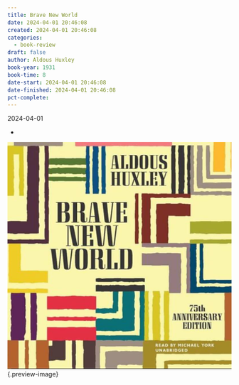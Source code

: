 ```yaml
---
title: Brave New World
date: 2024-04-01 20:46:08
created: 2024-04-01 20:46:08
categories:
  - book-review
draft: false
author: Aldous Huxley
book-year: 1931
book-time: 8
date-start: 2024-04-01 20:46:08
date-finished: 2024-04-01 20:46:08
pct-complete:
---
```

2024-04-01

- 

![Brave new world](../img/book-brave-new-world.jpeg){.preview-image}